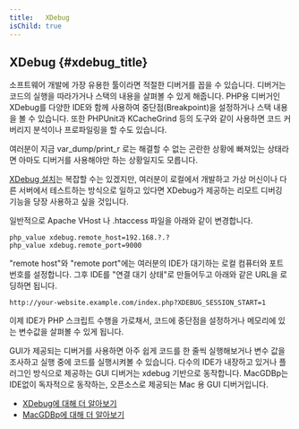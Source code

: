 ```yaml
---
title:   XDebug
isChild: true
---
```


## XDebug {#xdebug_title}

소프트웨어 개발에 가장 유용한 툴이라면 적절한 디버거를 꼽을 수 있습니다. 디버거는 코드의 실행을 따라가거나 스택의 내용을 살펴볼 수 있게 해줍니다.
PHP용 디버거인 XDebug를 다양한 IDE와 함께 사용하여 중단점(Breakpoint)을 설정하거나 스택 내용을 볼 수 있습니다.
또한 PHPUnit과 KCacheGrind 등의 도구와 같이 사용하면 코드 커버리지 분석이나 프로파일링을 할 수도 있습니다.

여러분이 지금 var_dump/print_r 로는 해결할 수 없는 곤란한 상황에 빠져있는 상태라면 아마도 디버거를 사용해야만 하는 상황일지도 모릅니다.

[XDebug 설치][xdebug-install]는 복잡할 수는 있겠지만, 여러분이 로컬에서 개발하고 가상 머신이나 다른 서버에서 테스트하는 방식으로
일하고 있다면 XDebug가 제공하는 리모트 디버깅 기능을 당장 사용하고 싶을 것입니다.

일반적으로 Apache VHost 나 .htaccess 파일을 아래와 같이 변경합니다.

    php_value xdebug.remote_host=192.168.?.?
    php_value xdebug.remote_port=9000

"remote host"와 "remote port"에는 여러분의 IDE가 대기하는 로컬 컴퓨터와 포트 번호를 설정합니다. 그후 IDE를
"연결 대기 상태"로 만들어두고 아래와 같은 URL을 로딩하면 됩니다.

    http://your-website.example.com/index.php?XDEBUG_SESSION_START=1

이제 IDE가 PHP 스크립트 수행을 가로채서, 코드에 중단점을 설정하거나 메모리에 있는 변수값을 살펴볼 수 있게 됩니다.

GUI가 제공되는 디버거를 사용하면 아주 쉽게 코드를 한 줄씩 실행해보거나 변수 값을 조사하고 실행 중에 코드를 실행시켜볼 수 있습니다.
다수의 IDE가 내장하고 있거나 플러그인 방식으로 제공하는 GUI 디버거는 xdebug 기반으로 동작합니다. MacGDBp는 IDE없이 독자적으로 동작하는, 오픈소스로 제공되는 Mac 용 GUI 디버거입니다.

 * [XDebug에 대해 더 알아보기][xdebug-docs]
 * [MacGDBp에 대해 더 알아보기][macgdbp-install]

[xdebug-docs]: http://xdebug.org/docs/
[xdebug-install]: http://xdebug.org/docs/install
[macgdbp-install]: http://www.bluestatic.org/software/macgdbp/
